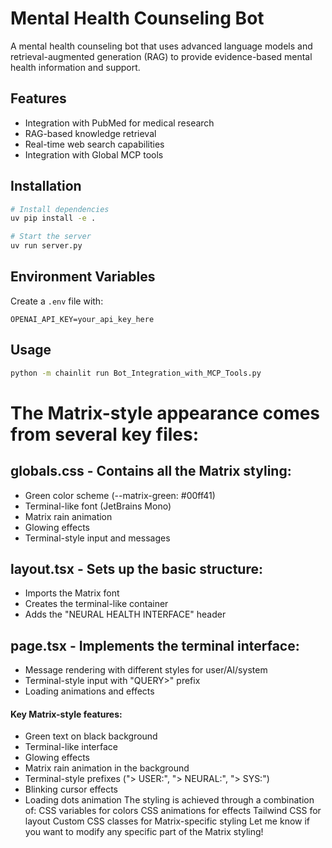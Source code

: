 # Mental Health Counseling Bot

A mental health counseling bot that uses advanced language models and retrieval-augmented generation (RAG) to provide evidence-based mental health information and support.

## Features

- Integration with PubMed for medical research
- RAG-based knowledge retrieval
- Real-time web search capabilities
- Integration with Global MCP tools

## Installation

```bash
# Install dependencies
uv pip install -e .

# Start the server
uv run server.py
```

## Environment Variables

Create a `.env` file with:

```
OPENAI_API_KEY=your_api_key_here
```

## Usage

```bash
python -m chainlit run Bot_Integration_with_MCP_Tools.py
```

# The Matrix-style appearance comes from several key files:
## globals.css - Contains all the Matrix styling:
  - Green color scheme (--matrix-green: #00ff41)
  - Terminal-like font (JetBrains Mono)
  - Matrix rain animation
  - Glowing effects
  - Terminal-style input and messages
## layout.tsx - Sets up the basic structure:
  - Imports the Matrix font
  - Creates the terminal-like container
  - Adds the "NEURAL HEALTH INTERFACE" header
## page.tsx - Implements the terminal interface:
  - Message rendering with different styles for user/AI/system
  - Terminal-style input with "QUERY>" prefix
  - Loading animations and effects
  
#### Key Matrix-style features:
  - Green text on black background
  - Terminal-like interface
  - Glowing effects
  - Matrix rain animation in the background
  - Terminal-style prefixes ("> USER:", "> NEURAL:", "> SYS:")
  - Blinking cursor effects
  - Loading dots animation
The styling is achieved through a combination of:
CSS variables for colors
CSS animations for effects
Tailwind CSS for layout
Custom CSS classes for Matrix-specific styling
Let me know if you want to modify any specific part of the Matrix styling!
